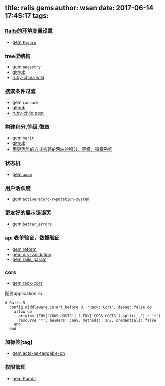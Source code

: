 title: rails gems
author: wsen
date: 2017-06-14 17:45:17
tags:
---
### [Rails的环境变量设置](https://braavos.me/blog/2014/08/05/rails-env/)
* [gem `Figaro`](https://github.com/laserlemon/figaro)

### tree型结构
* gem `ancestry`
* [github](https://github.com/stefankroes/ancestry) 
* [ruby-china wiki](https://ruby-china.org/wiki/rails_plugin_ancestry_usage)

### 搜索条件过滤
* gem `ransack`
* [github](https://github.com/activerecord-hackery/ransack)
* [ruby-child post](http://ruby-china.org/topics/29556)

### 构建积分,等级,徽章
* gem `merit`
* [github](https://github.com/merit-gem/merit)
* [用更优雅的方式构建的网站的积分，等级，徽章系统](https://ruby-china.org/topics/3571)
 
### 状态机
* [gem `aasm`](https://github.com/aasm/aasm)

### 用户活跃度
* [gem `activerecord-reputation-system`](https://github.com/twitter/activerecord-reputation-system)
 
### 更友好的展示错误页
* [gem `better_errors`](https://github.com/charliesome/better_errors)

### api 表单验证，数据验证
* [gem reform](https://github.com/trailblazer/reform)
* [gem dry-validation](https://github.com/dry-rb/dry-validation)
*  [gem rails_param](https://github.com/nicolasblanco/rails_param)

### cors
* [gem rack-cors](https://github.com/cyu/rack-cors)

配置application.rb
```
# Rails 5
  config.middleware.insert_before 0, 'Rack::Cors', debug: false do
    allow do
      origins (ENV['CORS_HOSTS'] ? ENV['CORS_HOSTS'].split(',') : '*')
      resource '*', headers: :any, methods: :any, credentials: false
    end
  end
```

### 加标签[tag]
* [gem acts-as-taggable-on](https://github.com/mbleigh/acts-as-taggable-on)

### 权限管理
* [gem Pundit](https://github.com/elabs/pundit)